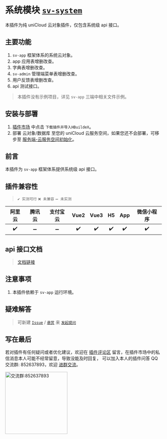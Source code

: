 # 系统模块 [`sv-system`](https://ext.dcloud.net.cn/plugin?id=17089)

本插件为纯 uniCloud 云对象插件，仅包含系统级 api 接口。

## 主要功能

1. `sv-app` 框架体系的系统云对象。
2. app 应用表增删改查。
3. 字典表增删改查。
4. `sv-admin` 管理端菜单表增删改查。
5. 用户反馈表增删改查。
6. api 测试接口。

> 本插件没有示例项目，详见 `sv-app` 三端中相关文件示例。

## 安装与部署

1. [插件市场](https://ext.dcloud.net.cn/plugin?id=17089) 中点击 `下载插件并导入HBuildeX`。
2. 部署 云对象/数据库 至您的 uniCloud 云服务空间，如果您还不会部署，可移步至 [服务端-云服务空间初始化](../../frame/sv-service/sv-service.md#云服务空间初始化)。

## 前言

本插件为 `sv-app` 框架体系提供系统级 api 接口。

## 插件兼容性

> `✔️ 实测可行` `❌ 未兼容` `➖ 未实测`

| 阿里云 | 腾讯云 | 支付宝云 | Vue2 | Vue3 | H5  | App | 微信小程序 |
| :----: | :----: | :------: | :--: | :--: | :-: | :-: | :--------: |
|   ✔️   |   ➖   |    ➖    |  ✔️  |  ✔️  | ✔️  | ✔️  |     ✔️     |

## api 接口文档

> [文档链接](https://console-docs.apipost.cn/preview/c3268618df9a75e0/6acb1e9aa56ea56c?target_id=d4b30806-ef67-4c1f-a126-dca17094c7c6)

## 注意事项

1. 本插件依赖于 `sv-app` 运行环境。

## 疑难解答

> 可新建 [`Issue`](https://gitee.com/Sonve/sv-app-docs/issues/new) / [`悬赏`](https://gitee.com/Sonve/sv-app-docs/reward_issues/new) 来 [`发起提问`](https://gitee.com/Sonve/sv-app-docs/issues)

## 写在最后

若对插件有任何疑问或者优化建议，欢迎在 [插件评论区](https://ext.dcloud.net.cn/plugin?id=17089#rating) 留言，在插件市场中的私信消息本人可能不经常留意，导致没能及时回复，
可以加入本人的插件问答 QQ 交流群: 852637893，欢迎 [进群交流](https://qm.qq.com/cgi-bin/qm/qr?k=HD9IXnUruOa5pplF1jAeQsLb9BNnP_DE&jump_from=webapi&authKey=tk61Q5la3EAprdYcUBD7v0PBly795OTcT4UT36XxqcG7pmhGRpE+yFlt75vQBWeY)。

<img width="200" src="https://mp-74bfcbac-6ba6-4f39-8513-8831390ff75a.cdn.bspapp.com/static/qqqun.jpg" alt="交流群:852637893"/>
